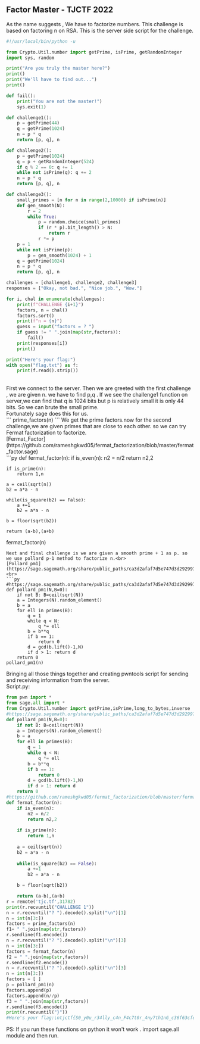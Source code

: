 ## Factor Master - TJCTF 2022

As the name suggests , We have to factorize numbers.
This challenge is based on factoring n on RSA.
This is the server side script for the challenge.
```py
#!/usr/local/bin/python -u

from Crypto.Util.number import getPrime, isPrime, getRandomInteger
import sys, random

print("Are you truly the master here?")
print()
print("We'll have to find out...")
print()

def fail():
    print("You are not the master!")
    sys.exit(1)

def challenge1():
    p = getPrime(44)
    q = getPrime(1024)
    n = p * q
    return [p, q], n

def challenge2():
    p = getPrime(1024)
    q = p + getRandomInteger(524)
    if q % 2 == 0: q += 1
    while not isPrime(q): q += 2
    n = p * q
    return [p, q], n

def challenge3():
    small_primes = [n for n in range(2,10000) if isPrime(n)]
    def gen_smooth(N):
        r = 2
        while True:
            p = random.choice(small_primes)
            if (r * p).bit_length() > N:
                return r
            r *= p
    p = 1
    while not isPrime(p):
        p = gen_smooth(1024) + 1
    q = getPrime(1024)
    n = p * q
    return [p, q], n

challenges = [challenge1, challenge2, challenge3]
responses = ["Okay, not bad.", "Nice job.", "Wow."]

for i, chal in enumerate(challenges):
    print(f"CHALLENGE {i+1}")
    factors, n = chal()
    factors.sort()
    print(f"n = {n}")
    guess = input("factors = ? ")
    if guess != " ".join(map(str,factors)):
        fail()
    print(responses[i])
    print()

print("Here's your flag:")
with open("flag.txt") as f:
    print(f.read().strip())
```

<br>
First we connect to the server. Then we are greeted with the first challenge , we are given n. we have to find p,q . If we see the challenge1 function on server,we can find that q is 1024 bits but p is relatively small it is only 44 bits. So we can brute the small prime.<br>
Fortunately sage does this for us.<br>
```
prime_factors(n)
```
We get the prime factors.now for the second challenge,we are given primes that are close to each other. so we can try Fermat factorization to factorize.<br>
[Fermat_Factor](https://github.com/rameshgkwd05/fermat_factorization/blob/master/fermat_factor.sage)<br>
```py
def fermat_factor(n):
    if is_even(n):
        n2 = n/2
        return n2,2
    
    if is_prime(n):
        return 1,n
    
    a = ceil(sqrt(n))
    b2 = a*a - n
    
    while(is_square(b2) == False):
        a +=1
        b2 = a*a - n

    b = floor(sqrt(b2))

    return (a-b),(a+b)
fermat_factor(n)
```
Next and final challenge is we are given a smooth prime + 1 as p. so we use pollard p-1 method to factorize n.<br>
[Pollard_pm1](https://sage.sagemath.org/share/public_paths/ca3d2afaf7d5e747d3d292997f5b8f2fcc704c34)<br>
```py
#https://sage.sagemath.org/share/public_paths/ca3d2afaf7d5e747d3d292997f5b8f2fcc704c34
def pollard_pm1(N,B=0):
    if not B: B=ceil(sqrt(N))
    a = Integers(N).random_element()
    b = a
    for ell in primes(B):
        q = 1
        while q < N:
            q *= ell
        b = b**q
        if b == 1:
            return 0
        d = gcd(b.lift()-1,N)
        if d > 1: return d
    return 0
pollard_pm1(n)
```
Bringing all those things together and creating pwntools script for sending and receiving information from the server.<br>
Script.py:<br>
```py
from pwn import *
from sage.all import *
from Crypto.Util.number import getPrime,isPrime,long_to_bytes,inverse
#https://sage.sagemath.org/share/public_paths/ca3d2afaf7d5e747d3d292997f5b8f2fcc704c34
def pollard_pm1(N,B=0):
    if not B: B=ceil(sqrt(N))
    a = Integers(N).random_element()
    b = a
    for ell in primes(B):
        q = 1
        while q < N:
            q *= ell
        b = b**q
        if b == 1:
            return 0
        d = gcd(b.lift()-1,N)
        if d > 1: return d
    return 0
#https://github.com/rameshgkwd05/fermat_factorization/blob/master/fermat_factor.sage
def fermat_factor(n):
    if is_even(n):
        n2 = n/2
        return n2,2
    
    if is_prime(n):
        return 1,n
    
    a = ceil(sqrt(n))
    b2 = a*a - n
    
    while(is_square(b2) == False):
        a +=1
        b2 = a*a - n

    b = floor(sqrt(b2))

    return (a-b),(a+b)
r = remote('tjc.tf',31782)
print(r.recvuntil("CHALLENGE 1"))
n = r.recvuntil("? ").decode().split("\n")[1]
n = int(n[3:])
factors = prime_factors(n)
f1= " ".join(map(str,factors))
r.sendline(f1.encode())
n = r.recvuntil("? ").decode().split("\n")[3]
n = int(n[3:])
factors = fermat_factor(n)
f2 = " ".join(map(str,factors))
r.sendline(f2.encode())
n = r.recvuntil("? ").decode().split("\n")[3]
n = int(n[3:])
factors = [ ]
p = pollard_pm1(n)
factors.append(p)
factors.append(n//p)
f3 = " ".join(map(str,factors))
r.sendline(f3.encode())
print(r.recvuntil("}"))
#Here's your flag:\ntjctf{S0_y0u_r34lly_c4n_F4c7t0r_4ny7th1nG_c36f63cfe73c}
```
PS:
If you run these functions on python it won't work . import sage.all module and then run.